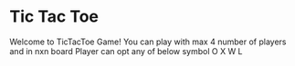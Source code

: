 # Tic Tac Toe
Welcome to TicTacToe Game!
You can play with max 4 number of players and in nxn board
Player can opt any of below symbol
O X W L
